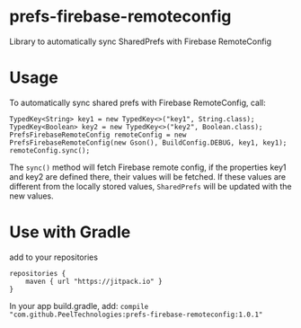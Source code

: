 # prefs-firebase-remoteconfig
Library to automatically sync SharedPrefs with Firebase RemoteConfig

# Usage
To automatically sync shared prefs with Firebase RemoteConfig, call:
```
TypedKey<String> key1 = new TypedKey<>("key1", String.class);
TypedKey<Boolean> key2 = new TypedKey<>("key2", Boolean.class);
PrefsFirebaseRemoteConfig remoteConfig = new PrefsFirebaseRemoteConfig(new Gson(), BuildConfig.DEBUG, key1, key1);
remoteConfig.sync();
```
The `sync()` method will fetch Firebase remote config, if the properties key1 and key2 are defined there, their values will be fetched. If these values are different from the locally stored values, `SharedPrefs` will be updated with the new values.

# Use with Gradle
add to your repositories

```
repositories {
    maven { url "https://jitpack.io" }
}
```

In your app build.gradle, add:  `compile "com.github.PeelTechnologies:prefs-firebase-remoteconfig:1.0.1"`
